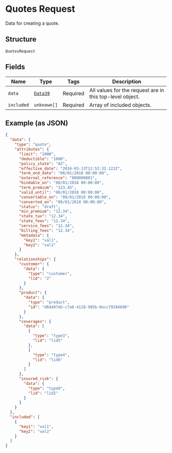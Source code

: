 
# Quotes Request

Data for creating a quote.

## Structure

`QuotesRequest`

## Fields

| Name | Type | Tags | Description |
|  --- | --- | --- | --- |
| `data` | [`Data39`](../../doc/models/data-39.md) | Required | All values for the request are in this top-level object. |
| `included` | `unknown[]` | Required | Array of included objects. |

## Example (as JSON)

```json
{
  "data": {
    "type": "quote",
    "attributes": {
      "limit": "1000",
      "deductible": "1000",
      "policy_state": "AZ",
      "effective_date": "2016-03-13T12:52:32.123Z",
      "term_end_date": "08/01/2018 00:00:00",
      "external_reference": "000000001",
      "bindable_on": "08/01/2018 00:00:00",
      "term_premium": "123.45",
      "valid_until": "08/01/2018 00:00:00",
      "convertable_on": "08/01/2018 00:00:00",
      "converted_on": "08/01/2018 00:00:00",
      "status": "draft",
      "min_premium": "12.34",
      "state_tax": "12.34",
      "state_fees": "12.34",
      "service_fees": "12.34",
      "billing_fees": "12.34",
      "metadata": {
        "key1": "val1",
        "key2": "val2"
      }
    },
    "relationships": {
      "customer": {
        "data": {
          "type": "customer",
          "lid": "2"
        }
      },
      "product": {
        "data": {
          "type": "product",
          "id": "d64d47eb-c7a6-4128-985b-0ecc79284608"
        }
      },
      "coverages": {
        "data": [
          {
            "type": "type3",
            "lid": "lid5"
          },
          {
            "type": "type4",
            "lid": "lid6"
          }
        ]
      },
      "insured_risk": {
        "data": {
          "type": "type0",
          "lid": "lid2"
        }
      }
    }
  },
  "included": [
    {
      "key1": "val1",
      "key2": "val2"
    }
  ]
}
```

